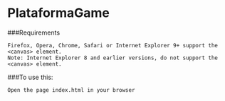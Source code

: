PlataformaGame
=============

###Requirements

    Firefox, Opera, Chrome, Safari or Internet Explorer 9+ support the <canvas> element.
    Note: Internet Explorer 8 and earlier versions, do not support the <canvas> element.

###To use this:

    Open the page index.html in your browser

